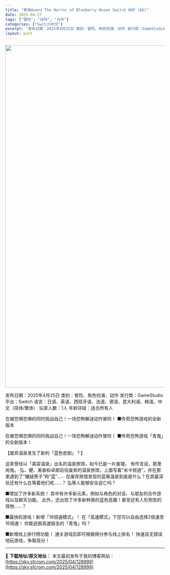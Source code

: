 ```yaml
---
title: "青鬼Aooni The Horror of Blueberry Onsen Switch NSP (AS)"
date: 2025-04-27
tags: ["冒险", "动作", "合作"]
categories: ["Switch中文"]
excerpt: "发布日期：2025年4月25日 类别：冒险、角色扮演、动作 发行商：GameStudio 平台：Switch 语言：日语、英语、西班牙语、法语、德语、意大利语、韩语、中文（简体/繁体） 玩家人数：1人 年龄评级：适合所有人 在被恐惧恐惧的同时挑战自己！一场恐怖解谜动作冒险！ ■传奇恐怖游戏的全新版本&hellip;"
layout: post
---
```


<img class="aligncenter size-full wp-image-128997" src="https://sky.sfcrom.com/wp-content/uploads/2025/04/2025042712143855.webp" alt="" width="1920" height="1080" />

发布日期：2025年4月25日
类别：冒险、角色扮演、动作
发行商：GameStudio
平台：Switch
语言：日语、英语、西班牙语、法语、德语、意大利语、韩语、中文（简体/繁体）
玩家人数：1人
年龄评级：适合所有人

在被恐惧恐惧的同时挑战自己！一场恐怖解谜动作冒险！ ■传奇恐怖游戏的全新版本

在被恐惧恐惧的同时挑战自己！一场恐怖解谜动作冒险！
■传奇恐怖游戏「青鬼」的全新版本！

【废弃温泉发生了新的「蓝色悲剧」？】

这家曾经以「美容温泉」出名的温泉旅馆，如今已是一片废墟。
有传言说，那里闹鬼。
弘、健、美香和卓郎前往废弃的温泉旅馆，上面写着“米卡频道”，并在那里遇到了“嫌疑男子”和“蓝”……
在废弃旅馆发现的蓝莓温泉到底是什么？在其最深处还有什么在等着他们呢……？
弘等人能够安全逃亡吗？

■增加了许多新系统！
其中有许多新元素，例如与角色的对话、与朋友的合作游戏以及聊天功能。
此外，还出现了许多新种类的蓝色恶魔！甚至还有人形狗型的怪物……？

■最快的游戏！新增「16倍速模式」！
在「高速模式」下您可以自由选择2倍速至16倍速！
你能逃脱高速狙击的「青鬼」吗？

■新增线上排行榜功能！
通关游戏后即可根据得分参与线上排名！
快速且无错误地玩游戏，争取高分！

---
📖 **下载地址/原文地址：** 本文最初发布于我的博客网站：[https://sky.sfcrom.com/2025/04/128999](https://sky.sfcrom.com/2025/04/128999)
